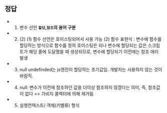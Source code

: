 ## 정답

- 1. 변수 선언
     **`할당`,`참조`의 용어 구분**

- 2. (2)
     (1) 함수 선언은 호이스팅되어서 사용 가능
     (2) 함수 표현식 : 변수에 함수를 할당하는 방식으로 함수를 정의
     호이스팅은 되나 변수에 할당되는 값은 스크립트가 해당 줄에 도달했을 때 생성되므로, 변수에 할당되기 이전에는 참조 에러 발생

- 3. null
     undefinded는 js엔진이 할당하는 초기값임. 개발자는 사용하지 않는 것이 바람직.

- 4. null: 변수가 이전에 참조하던 값을 더이상 참조하지 않겠다는 의미,
     즉, 참조값이 없다 => 가비지 콜렉터에 의해 제거됨

- 5. 실행컨텍스트/ 객체(키벨류) 형식
